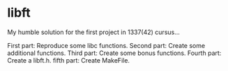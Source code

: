 # libft
My humble solution for the first project in 1337(42) cursus...

First part:     Reproduce some libc functions.
Second part:    Create some additional functions.
Third part:     Create some bonus functions.
Fourth part:    Create a libft.h.
fifth part:     Create MakeFile.
